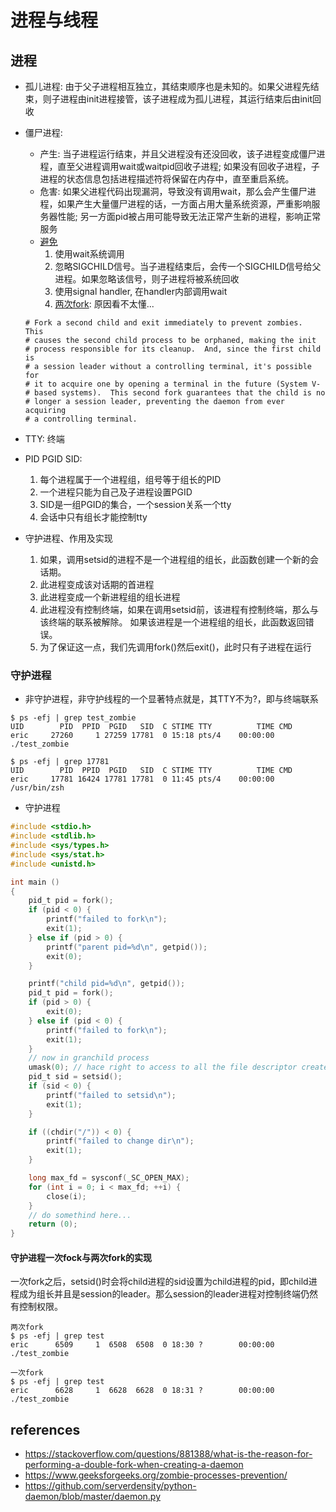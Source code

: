 # 进程与线程
## 进程
- 孤儿进程: 由于父子进程相互独立，其结束顺序也是未知的。如果父进程先结束，则子进程由init进程接管，该子进程成为孤儿进程，其运行结束后由init回收
- 僵尸进程: 
    - 产生: 当子进程运行结束，并且父进程没有还没回收，该子进程变成僵尸进程，直至父进程调用wait或waitpid回收子进程; 如果没有回收子进程，子进程的状态信息包括进程描述符将保留在内存中，直至重启系统。
    - 危害: 如果父进程代码出现漏洞，导致没有调用wait，那么会产生僵尸进程，如果产生大量僵尸进程的话，一方面占用大量系统资源，严重影响服务器性能; 另一方面pid被占用可能导致无法正常产生新的进程，影响正常服务
    - [避免](https://www.geeksforgeeks.org/zombie-processes-prevention/)
        1. 使用wait系统调用
        2. 忽略SIGCHILD信号。当子进程结束后，会传一个SIGCHILD信号给父进程。如果忽略该信号，则子进程将被系统回收
        3. 使用signal handler, 在handler内部调用wait
        4. [两次fork](https://www.geeksforgeeks.org/double-forking-prevent-zombie-process/): 原因看不太懂...
    ```
    # Fork a second child and exit immediately to prevent zombies.  This
    # causes the second child process to be orphaned, making the init
    # process responsible for its cleanup.  And, since the first child is
    # a session leader without a controlling terminal, it's possible for
    # it to acquire one by opening a terminal in the future (System V-
    # based systems).  This second fork guarantees that the child is no
    # longer a session leader, preventing the daemon from ever acquiring
    # a controlling terminal.
    ```

- TTY: 终端
- PID PGID SID: 
    1. 每个进程属于一个进程组，组号等于组长的PID
    2. 一个进程只能为自己及子进程设置PGID
    3. SID是一组PGID的集合，一个session关系一个tty
    4. 会话中只有组长才能控制tty
- 守护进程、作用及实现
    1. 如果，调用setsid的进程不是一个进程组的组长，此函数创建一个新的会话期。
    2. 此进程变成该对话期的首进程
    3. 此进程变成一个新进程组的组长进程
    4. 此进程没有控制终端，如果在调用setsid前，该进程有控制终端，那么与该终端的联系被解除。 如果该进程是一个进程组的组长，此函数返回错误。
    5. 为了保证这一点，我们先调用fork()然后exit()，此时只有子进程在运行

### 守护进程
- 非守护进程，非守护线程的一个显著特点就是，其TTY不为?，即与终端联系

```
$ ps -efj | grep test_zombie
UID        PID  PPID  PGID   SID  C STIME TTY          TIME CMD
eric     27260     1 27259 17781  0 15:18 pts/4    00:00:00 ./test_zombie

$ ps -efj | grep 17781
UID        PID  PPID  PGID   SID  C STIME TTY          TIME CMD
eric     17781 16424 17781 17781  0 11:45 pts/4    00:00:00 /usr/bin/zsh
```

- 守护进程

```c
#include <stdio.h>
#include <stdlib.h>
#include <sys/types.h>
#include <sys/stat.h>
#include <unistd.h>

int main ()
{
    pid_t pid = fork();
    if (pid < 0) {
        printf("failed to fork\n");
        exit(1);
    } else if (pid > 0) {
        printf("parent pid=%d\n", getpid());
        exit(0);        
    }

    printf("child pid=%d\n", getpid());
    pid_t pid = fork();
    if (pid > 0) {
        exit(0);
    } else if (pid < 0) {
        printf("failed to fork\n");
        exit(1);
    }
    // now in granchild process
    umask(0); // hace right to access to all the file descriptor created by this process group
    pid_t sid = setsid();
    if (sid < 0) {
        printf("failed to setsid\n");
        exit(1);
    }

    if ((chdir("/")) < 0) {
        printf("failed to change dir\n");
        exit(1);
    }

    long max_fd = sysconf(_SC_OPEN_MAX);
    for (int i = 0; i < max_fd; ++i) {
        close(i);
    }
    // do somethind here...
    return (0);
}
```

#### 守护进程一次fock与两次fork的实现
一次fork之后，setsid()时会将child进程的sid设置为child进程的pid，即child进程成为组长并且是session的leader。那么session的leader进程对控制终端仍然有控制权限。

```
两次fork
$ ps -efj | grep test
eric      6509     1  6508  6508  0 18:30 ?        00:00:00 ./test_zombie

一次fork
$ ps -efj | grep test
eric      6628     1  6628  6628  0 18:31 ?        00:00:00 ./test_zombie
```

## references
- https://stackoverflow.com/questions/881388/what-is-the-reason-for-performing-a-double-fork-when-creating-a-daemon
- https://www.geeksforgeeks.org/zombie-processes-prevention/
- https://github.com/serverdensity/python-daemon/blob/master/daemon.py


